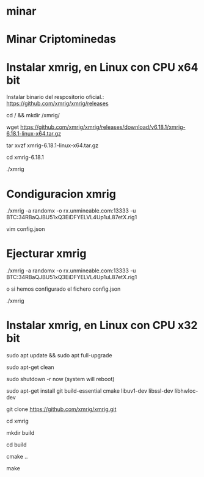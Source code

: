 # minar

#  Minar Criptominedas 

# Instalar xmrig, en Linux con CPU x64 bit

Instalar binario del respositorio oficial.:  
https://github.com/xmrig/xmrig/releases

cd / && mkdir /xmrig/

wget https://github.com/xmrig/xmrig/releases/download/v6.18.1/xmrig-6.18.1-linux-x64.tar.gz

tar xvzf xmrig-6.18.1-linux-x64.tar.gz

cd xmrig-6.18.1

./xmrig

# Condiguracion xmrig 

./xmrig -a randomx -o rx.unmineable.com:13333 -u BTC:34RBaQJBU51xQ3EiDFYELVL4Up1uL87etX.rig1

vim config.json

# Ejecturar xmrig

./xmrig -a randomx -o rx.unmineable.com:13333 -u BTC:34RBaQJBU51xQ3EiDFYELVL4Up1uL87etX.rig1

o si hemos configurado el fichero config.json

./xmrig 

# Instalar xmrig, en Linux con CPU x32 bit

sudo apt update && sudo apt full-upgrade

sudo apt-get clean

sudo shutdown -r now (system will reboot)

sudo apt-get install git build-essential cmake libuv1-dev libssl-dev libhwloc-dev

git clone https://github.com/xmrig/xmrig.git

cd xmrig

mkdir build

cd build

cmake ..

make










